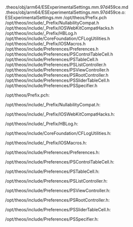 .theos/obj/arm64/ESExperimentalSettings.mm.97d459ce.md .theos/obj/arm64/ESExperimentalSettings.mm.97d459ce.o: \
  ESExperimentalSettings.mm /opt/theos/Prefix.pch \
  /opt/theos/include/_Prefix/NullabilityCompat.h \
  /opt/theos/include/_Prefix/IOSWebKitCompatHacks.h \
  /opt/theos/include/_Prefix/HBLog.h \
  /opt/theos/include/CoreFoundation/CFLogUtilities.h \
  /opt/theos/include/_Prefix/IOSMacros.h \
  /opt/theos/include/Preferences/Preferences.h \
  /opt/theos/include/Preferences/PSControlTableCell.h \
  /opt/theos/include/Preferences/PSTableCell.h \
  /opt/theos/include/Preferences/PSListController.h \
  /opt/theos/include/Preferences/PSViewController.h \
  /opt/theos/include/Preferences/PSRootController.h \
  /opt/theos/include/Preferences/PSSliderTableCell.h \
  /opt/theos/include/Preferences/PSSpecifier.h

/opt/theos/Prefix.pch:

/opt/theos/include/_Prefix/NullabilityCompat.h:

/opt/theos/include/_Prefix/IOSWebKitCompatHacks.h:

/opt/theos/include/_Prefix/HBLog.h:

/opt/theos/include/CoreFoundation/CFLogUtilities.h:

/opt/theos/include/_Prefix/IOSMacros.h:

/opt/theos/include/Preferences/Preferences.h:

/opt/theos/include/Preferences/PSControlTableCell.h:

/opt/theos/include/Preferences/PSTableCell.h:

/opt/theos/include/Preferences/PSListController.h:

/opt/theos/include/Preferences/PSViewController.h:

/opt/theos/include/Preferences/PSRootController.h:

/opt/theos/include/Preferences/PSSliderTableCell.h:

/opt/theos/include/Preferences/PSSpecifier.h:
